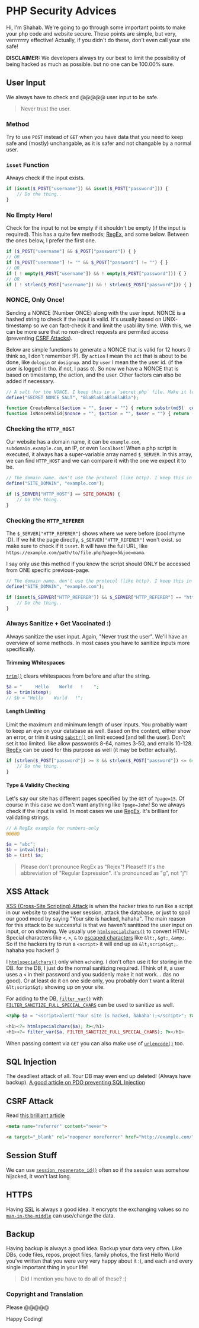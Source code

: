 # PHP Security Advices
Hi, I'm Shahab. We're going to go through some important points to make your php code and website secure. These points are simple, but very, verrrrrrry effective! Actually, if you didn't do these, don't even call your site safe!

**DISCLAIMER:** We developers always try our best to limit the possibility of being hacked as much as possible. but no one can be 100.00% sure.

## User Input
We always have to check and @@@@@ user input to be safe.
> Never trust the user.

### Method
Try to use `POST` instead of `GET` when you have data that you need to keep safe and (mostly) unchangable, as it is safer and not changable by a normal user.

### `isset` Function
Always check if the input exists.
```php
if (isset($_POST["username"]) && isset($_POST["password"])) {
    // Do the thing..
}
```

### No Empty Here!
Check for the input to not be empty if it shouldn't be empty (if the input is required).
This has a quite few methods; [RegEx](https://www.w3schools.com/php/php_regex.asp), and some below. Between the ones below, I prefer the first one.
```php
if ($_POST["username"] && $_POST["password"]) { }
// OR
if ($_POST["username"] != "" && $_POST["password"] != "") { }
// OR
if ( ! empty($_POST["username"]) && ! empty($_POST["password"])) { }
// OR
if ( ! strlen($_POST["username"]) && ! strlen($_POST["password"])) { }
```


### NONCE, Only Once!
Sending a NONCE (Number ONCE) along with the user input. NONCE is a hashed string to check if the input is valid. It's usually based on UNIX-timestamp so we can fact-check it and limit the usablility time. With this, we can be more sure that no non-direct requests are permited access (preventing [CSRF Attacks](https://portswigger.net/web-security/csrf)).

Below are simple functions to generate a NONCE that is valid for 12 hours (I think so, I don't remember :P). By `action` I mean the act that is about to be done, like `dologin` or `dosignup`. and by `user` I mean the the user id. (if the user is logged in tho. if not, I pass `0`). So now we have a NONCE that is based on timestamp, the action, and the user. Other factors can also be added if necessary.
```php
// A salt for the NONCE. I keep this in a `secret.php` file. Make it long :)
define("SECRET_NONCE_SALT", "BlaBlaBlaBlaBlaBla");

function CreateNonce($action = "", $user = "") { return substr(md5(  ceil(time() / (86400 / 2))  . $action . $user . SECRET_NONCE_SALT), -12, 10); }
function IsNonceValid($nonce = "", $action = "", $user = "") { return (CreateNonce($action, $user) == $nonce); }
```


### Checking the `HTTP_HOST`
Our website has a domain name, it can be `example.com`, `subdomain.example.com`, an IP, or even `localhost`! When a php script is executed, it always has a super-variable array named `$_SERVER`. In this array, we can find `HTTP_HOST` and we can compare it with the one we expect it to be.
```php
// The domain name. don't use the protocol (like http). I keep this in a `config.php` file.
define("SITE_DOMAIN", "example.com");

if ($_SERVER["HTTP_HOST"] == SITE_DOMAIN) {
    // Do the thing..
}
```


### Checking the `HTTP_REFERER`
The `$_SERVER["HTTP_REFERER"]` shows where we were before (cool rhyme :D). If we hit the page directly, `$_SERVER["HTTP_REFERER"]` won't exist. so make sure to check if it `isset`. It will have the full URL, like `https://example.com/path/to/file.php?page=5&joe=mama`.

I say only use this method if you know the script should ONLY be accessed from ONE specific previous-page. 
```php
// The domain name. don't use the protocol (like http). I keep this in a `config.php` file.
define("SITE_DOMAIN", "example.com");

if (isset($_SERVER["HTTP_REFERER"]) && $_SERVER["HTTP_REFERER"] == "http://" . SITE_DOMAIN . "/path/to/file.php?page=5&joe=mama") {
    // Do the thing..
}
```

### Always Sanitize + Get Vaccinated :)
Always sanitize the user input. Again, "Never trust the user". We'll have an overview of some methods. In most cases you have to sanitize inputs more specifically.


#### Trimming Whitespaces
[`trim()`](https://www.php.net/manual/en/function.trim.php) clears whitespaces from before and after the string.
```php
$a = "     Hello    World   !    ";
$b = trim($temp);
// $b = "Hello    World   !";
```


#### Length Limiting
Limit the maximum and minimum length of user inputs. You probably want to keep an eye on your database as well. Based on the context, either show an error, or trim it using [`substr()`](https://www.php.net/manual/en/function.substr.php) on limit exceed [and tell the user]. Don't set it too limited. like allow passwords 8-64, names 3-50, and emails 10-128. [RegEx](https://www.w3schools.com/php/php_regex.asp) can be used for this purpose as well (it may be better actually).
```php
if (strlen($_POST["password"]) >= 8 && strlen($_POST["password"]) <= 64) {
    // Do the thing..
}
```


#### Type & Validity Checking
Let's say our site has different pages specified by the `GET` of `?page=15`. Of course in this case we don't want anything like `?page=John`! So we always check if the input is valid. In most cases we use [RegEx](https://www.w3schools.com/php/php_regex.asp). It's brilliant for validating strings.
```php
// A RegEx example for numbers-only
@@@@@

$a = "abc";
$b = intval($a);
$b = (int) $a;
```
> Please don't pronounce RegEx as "Rejex"! Please!!! It's the abbreviation of "Regular Expression". it's pronounced as "g", not "j"!


## XSS Attack
[XSS (Cross-Site Scripting) Attack]() is when the hacker tries to run like a script in our website to steal the user session, attack the database, or just to spoil our good mood by saying "Your site is hacked, hahaha".
The main reason for this attack to be successful is that we haven't sanitized the user input on input, or on showing.
We usually use [`htmlspecialchars()`](https://www.php.net/manual/en/function.htmlspecialchars.php) to convert HTML-Special characters like `<`, `>`, `&` to [escaped characters](https://stackoverflow.com/questions/7381974/which-characters-need-to-be-escaped-in-html) like `&lt;`, `&gt;`, `&amp;`. So if the hackers try to run a `<script>` it will end up as `&lt;script&gt;`. hahaha you hacker! :)

I [`htmlspecialchars()`](https://www.php.net/manual/en/function.htmlspecialchars.php) only when `echo`ing. I don't often use it for storing in the DB. for the DB, I just do the normal sanitizing required. (Think of it, a user uses a `<` in their password and you suddenly make it not work... das no good). Or at least do it on one side only, you probably don't want a literal `&lt;script&gt;` showing up on your site.

For adding to the DB, [`filter_var()`](https://www.php.net/manual/en/function.filter-var.php) with [`FILTER_SANITIZE_FULL_SPECIAL_CHARS`](https://www.php.net/manual/en/filter.filters.sanitize.php) can be used to sanitize as well.
```php
<?php $a = "<script>alert('Your site is hacked, hahaha');</script>"; ?>

<h1><?= htmlspecialchars($a); ?></h1>
<h1><?= filter_var($a, FILTER_SANITIZE_FULL_SPECIAL_CHARS); ?></h1>
```
When passing content via `GET` you can also make use of [`urlencode()`](https://www.php.net/manual/en/function.urlencode.php) too.


## SQL Injection
The deadliest attack of all. Your DB may even end up deleted! (Always have backup). [A good article on PDO preventing SQL Injection](https://websitebeaver.com/php-pdo-prepared-statements-to-prevent-sql-injection)


## CSRF Attack 
Read [this brilliant article](https://portswigger.net/web-security/csrf)
```html
<meta name="referrer" content="never">
```
```html
<a target="_blank" rel="noopener noreferrer" href="http://example.com/">
```

## Session Stuff
We can use [`session_regenerate_id()`]() often so if the session was somehow hijacked, it won't last long.


## HTTPS
Having [SSL](https://www.sitepoint.com/ssl-which-certificate/) is always a good idea. It encrypts the exchanging values so no [`man-in-the-middle`](https://medium.com/@munteanu210/ssl-certificates-vs-man-in-the-middle-attacks-3fb7846fa5db) can use/change the data.


## Backup
Having backup is always a good idea. Backup your data very often. Like DBs, code files, repos, project files, family photos, the first Hello World you've written that you were very very happy about it :), and each and every single important thing in your life!







> Did I mention you have to do all of these? :)


### Copyright and Translation
Please @@@@@

Happy Coding!
